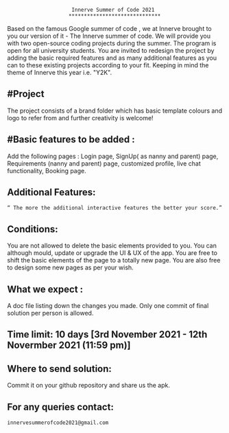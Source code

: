                                                     
						 Innerve Summer of Code 2021
						******************************
													
Based on the famous Google summer of code , we at Innerve  brought to you our version of it - The Innerve summer of code. We will 
provide you with two open-source coding projects during the summer. The program is open for all university students.
You are invited to redesign the project by adding the basic required features and as many additional features as you can to these
existing projects according to your fit. Keeping in mind the theme of Innerve this year i.e. "Y2K". 

#Project
--------------------------------
The project consists of a brand folder which has basic template colours and logo to refer from and further creativity is welcome! 

#Basic features to be added :
--------------------------------
Add the following pages : 
	             Login page, SignUp( as nanny and parent) page, Requirements (nanny and parent) page, customized profile, live chat functionality, Booking page.

Additional Features:
--------------------
	“ The more the additional interactive features the better your score.”
 
Conditions:
-----------
You are not allowed to delete the basic elements provided to you.
You can although mould, update or upgrade the UI & UX of the app.
You are free to shift the basic elements of the page to a totally new page.
You are also free to design some new pages as per your wish.

What we expect :
----------------
A doc file listing down the changes you made.
Only one commit of final solution per person is allowed.

Time limit: 10 days [3rd November 2021 - 12th Novermber 2021 (11:59 pm)]
-----------

Where to send solution:
-----------------------
Commit it on your github repository and share us the apk.

For any queries contact: 
------------------------ 
    innervesummerofcode2021@gmail.com

